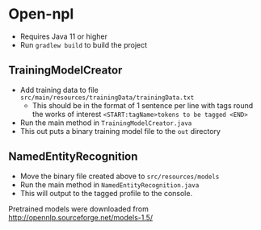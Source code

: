 # Open-npl

* Requires Java 11 or higher
* Run `gradlew build` to build the project

## TrainingModelCreator
* Add training data to file `src/main/resources/trainingData/trainingData.txt`
  * This should be in the format of 1 sentence per line with tags round the works of interest `<START:tagName>tokens to be tagged <END>`
* Run the main method in `TrainingModelCreator.java`
* This out puts a binary training model file to the `out` directory

## NamedEntityRecognition
* Move the binary file created above to `src/resources/models`
* Run the main method in `NamedEntityRecognition.java`
* This will output to the tagged profile to the console.

Pretrained models were downloaded from http://opennlp.sourceforge.net/models-1.5/